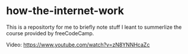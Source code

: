 # how-the-internet-work
This is a repositorty for me to briefly note stuff I leant to summerlize the course provided by freeCodeCamp.

Video: https://www.youtube.com/watch?v=zN8YNNHcaZc
